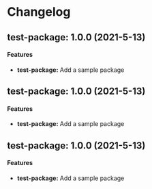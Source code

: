 # Changelog

## test-package: 1.0.0 (2021-5-13)
#### Features 
* **test-package:** Add a sample package


## test-package: 1.0.0 (2021-5-13)
#### Features 
* **test-package:** Add a sample package


## test-package: 1.0.0 (2021-5-13)
#### Features 
* **test-package:** Add a sample package

